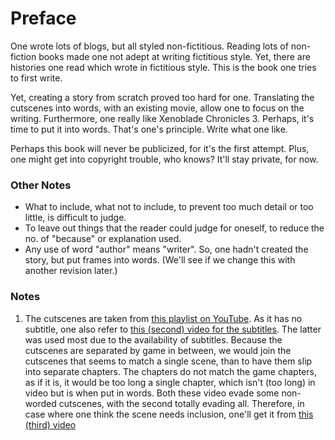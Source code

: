 # Preface

One wrote lots of blogs, but all styled non-fictitious. Reading lots of non-fiction books made one not adept at writing fictitious style. Yet, there are histories one read which wrote in fictitious style. This is the book one tries to first write. 

Yet, creating a story from scratch proved too hard for one. Translating the cutscenes into words, with an existing movie, allow one to focus on the writing. Furthermore, one really like Xenoblade Chronicles 3. Perhaps, it's time to put it into words. That's one's principle. Write what one like. 

Perhaps this book will never be publicized, for it's the first attempt. Plus, one might get into copyright trouble, who knows? It'll stay private, for now. 

### Other Notes
- What to include, what not to include, to prevent too much detail or too little, is difficult to judge. 
- To leave out things that the reader could judge for oneself, to reduce the no. of "because" or explanation used. 
- Any use of word "author" means "writer". So, one hadn't created the story, but put frames into words. (We'll see if we change this with another revision later.)


### Notes
1. The cutscenes are taken from [this playlist on YouTube](https://www.youtube.com/watch?v=sXDE1P7WvI8&list=PLpVpBRIlzWuBPW1F4h7t1bJwl1567hzfY&index=3). As it has no subtitle, one also refer to [this (second) video for the subtitles](https://www.youtube.com/watch?v=UnuRO8WfZWc&t=382s&ab_channel=BeardBear). The latter was used most due to the availability of subtitles. Because the cutscenes are separated by game in between, we would join the cutscenes that seems to match a single scene, than to have them slip into separate chapters. The chapters do not match the game chapters, as if it is, it would be too long a single chapter, which isn't (too long) in video but is when put in words. Both these video evade some non-worded cutscenes, with the second totally evading all. Therefore, in case where one think the scene needs inclusion, one'll get it from [this (third) video](https://www.youtube.com/watch?v=me1dXXWnlbM&t=7711s&ab_channel=Gamer%27sLittlePlayground)